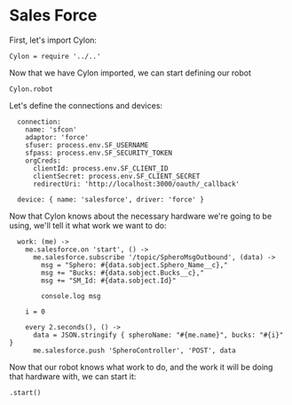 # Sales Force

First, let's import Cylon:

    Cylon = require '../..'

Now that we have Cylon imported, we can start defining our robot

    Cylon.robot

Let's define the connections and devices:

      connection:
        name: 'sfcon'
        adaptor: 'force'
        sfuser: process.env.SF_USERNAME
        sfpass: process.env.SF_SECURITY_TOKEN
        orgCreds:
          clientId: process.env.SF_CLIENT_ID
          clientSecret: process.env.SF_CLIENT_SECRET
          redirectUri: 'http://localhost:3000/oauth/_callback'

      device: { name: 'salesforce', driver: 'force' }

Now that Cylon knows about the necessary hardware we're going to be using, we'll
tell it what work we want to do:

      work: (me) ->
        me.salesforce.on 'start', () ->
          me.salesforce.subscribe '/topic/SpheroMsgOutbound', (data) ->
            msg = "Sphero: #{data.sobject.Sphero_Name__c},"
            msg += "Bucks: #{data.sobject.Bucks__c},"
            msg += "SM_Id: #{data.sobject.Id}"

            console.log msg

        i = 0

        every 2.seconds(), () ->
          data = JSON.stringify { spheroName: "#{me.name}", bucks: "#{i}" }
          me.salesforce.push 'SpheroController', 'POST', data

Now that our robot knows what work to do, and the work it will be doing that
hardware with, we can start it:

    .start()
